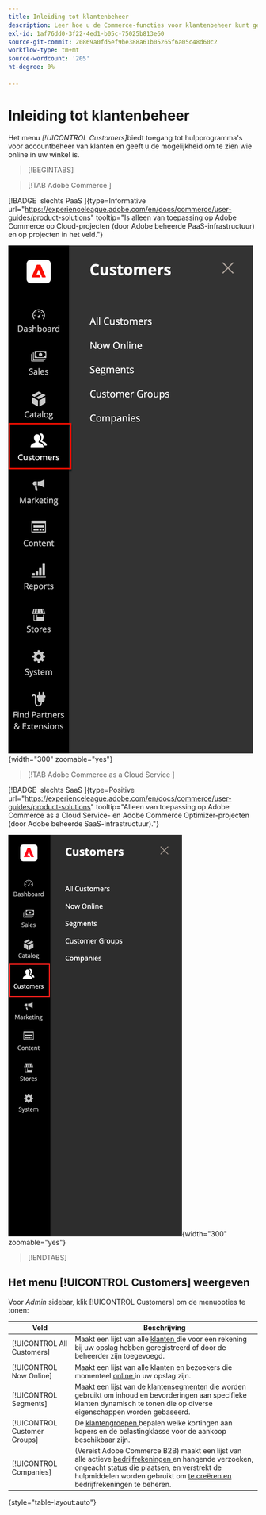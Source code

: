 ```yaml
---
title: Inleiding tot klantenbeheer
description: Leer hoe u de Commerce-functies voor klantenbeheer kunt gebruiken om de klantervaring voor uw winkel te verbeteren.
exl-id: 1af76dd0-3f22-4ed1-b05c-75025b813e60
source-git-commit: 20869a0fd5ef9be388a61b05265f6a05c48d60c2
workflow-type: tm+mt
source-wordcount: '205'
ht-degree: 0%

---
```


# Inleiding tot klantenbeheer

Het menu _[!UICONTROL Customers]_&#x200B;biedt toegang tot hulpprogramma&#39;s voor accountbeheer van klanten en geeft u de mogelijkheid om te zien wie online in uw winkel is.

>[!BEGINTABS]

>[!TAB  Adobe Commerce ]

[!BADGE &#x200B; slechts PaaS &#x200B;]{type=Informative url="https://experienceleague.adobe.com/en/docs/commerce/user-guides/product-solutions" tooltip="Is alleen van toepassing op Adobe Commerce op Cloud-projecten (door Adobe beheerde PaaS-infrastructuur) en op projecten in het veld."}

![ het menu van Klanten ](assets/admin-menu-customers.png){width="300" zoomable="yes"}

>[!TAB  Adobe Commerce as a Cloud Service ]

[!BADGE &#x200B; slechts SaaS &#x200B;]{type=Positive url="https://experienceleague.adobe.com/en/docs/commerce/user-guides/product-solutions" tooltip="Alleen van toepassing op Adobe Commerce as a Cloud Service- en Adobe Commerce Optimizer-projecten (door Adobe beheerde SaaS-infrastructuur)."}

![ het menu van Klanten ](assets/admin-menu-customers-accs.png){width="300" zoomable="yes"}

>[!ENDTABS]

## Het menu [!UICONTROL Customers] weergeven

Voor _Admin_ sidebar, klik [!UICONTROL Customers] om de menuopties te tonen:

| Veld | Beschrijving |
|---|---|
| [!UICONTROL All Customers] | Maakt een lijst van alle [ klanten ](../customers/customers-all.md) die voor een rekening bij uw opslag hebben geregistreerd of door de beheerder zijn toegevoegd. |
| [!UICONTROL Now Online] | Maakt een lijst van alle klanten en bezoekers die momenteel [ online ](../customers/now-online.md) in uw opslag zijn. |
| [!UICONTROL Segments] | Maakt een lijst van de [ klantensegmenten ](../customers/customer-segments.md) die worden gebruikt om inhoud en bevorderingen aan specifieke klanten dynamisch te tonen die op diverse eigenschappen worden gebaseerd. |
| [!UICONTROL Customer Groups] | De [ klantengroepen ](../customers/customer-groups.md) bepalen welke kortingen aan kopers en de belastingklasse voor de aankoop beschikbaar zijn. |
| [!UICONTROL Companies] | (Vereist Adobe Commerce B2B) maakt een lijst van alle actieve [ bedrijfrekeningen ](../b2b/account-companies.md) en hangende verzoeken, ongeacht status die plaatsen, en verstrekt de hulpmiddelen worden gebruikt om [ te creëren en ](../b2b/account-company-manage.md) bedrijfrekeningen te beheren. |

{style="table-layout:auto"}
